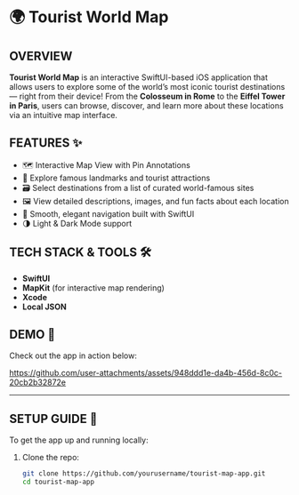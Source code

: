 # 🌍 Tourist World Map

## OVERVIEW  
**Tourist World Map** is an interactive SwiftUI-based iOS application that allows users to explore some of the world’s most iconic tourist destinations — right from their device! From the **Colosseum in Rome** to the **Eiffel Tower in Paris**, users can browse, discover, and learn more about these locations via an intuitive map interface.

## FEATURES ✨  
- 🗺️ Interactive Map View with Pin Annotations  
- 📍 Explore famous landmarks and tourist attractions  
- 🗃️ Select destinations from a list of curated world-famous sites  
- 🖼️ View detailed descriptions, images, and fun facts about each location  
- 📱 Smooth, elegant navigation built with SwiftUI  
- 🌗 Light & Dark Mode support  

## TECH STACK & TOOLS 🛠  
- **SwiftUI**  
- **MapKit** (for interactive map rendering)  
- **Xcode**  
- **Local JSON**

## DEMO 🎥  
Check out the app in action below:  

https://github.com/user-attachments/assets/948ddd1e-da4b-456d-8c0c-20cb2b32872e


---

## SETUP GUIDE 🚀  
To get the app up and running locally:

1. Clone the repo:
   ```bash
   git clone https://github.com/yourusername/tourist-map-app.git
   cd tourist-map-app
   ```
